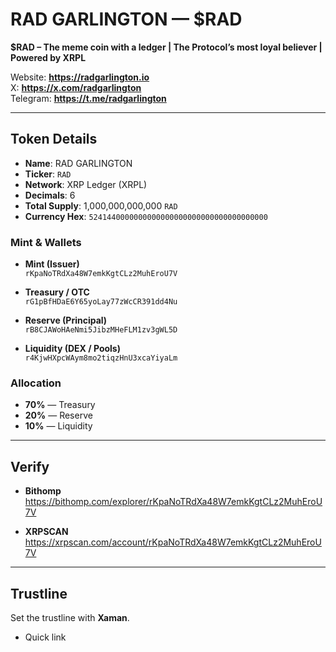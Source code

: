 # RAD GARLINGTON — $RAD

**$RAD – The meme coin with a ledger | The Protocol’s most loyal believer | Powered by XRPL**

Website: **https://radgarlington.io**  
X: **https://x.com/radgarlington**  
Telegram: **https://t.me/radgarlington**

---

## Token Details

- **Name**: RAD GARLINGTON  
- **Ticker**: `RAD`  
- **Network**: XRP Ledger (XRPL)  
- **Decimals**: 6  
- **Total Supply**: 1,000,000,000,000 `RAD`  
- **Currency Hex**: `5241440000000000000000000000000000000000`

### Mint & Wallets

- **Mint (Issuer)**  
  `rKpaNoTRdXa48W7emkKgtCLz2MuhEroU7V`

- **Treasury / OTC**  
  `rG1pBfHDaE6Y65yoLay77zWcCR391dd4Nu`

- **Reserve (Principal)**  
  `rB8CJAWoHAeNmi5JibzMHeFLM1zv3gWL5D`

- **Liquidity (DEX / Pools)**  
  `r4KjwHXpcWAym8mo2tiqzHnU3xcaYiyaLm`

### Allocation

- **70%** — Treasury  
- **20%** — Reserve  
- **10%** — Liquidity

---

## Verify

- **Bithomp**  
  https://bithomp.com/explorer/rKpaNoTRdXa48W7emkKgtCLz2MuhEroU7V

- **XRPSCAN**  
  https://xrpscan.com/account/rKpaNoTRdXa48W7emkKgtCLz2MuhEroU7V

---

## Trustline

Set the trustline with **Xaman**.

- Quick link  
